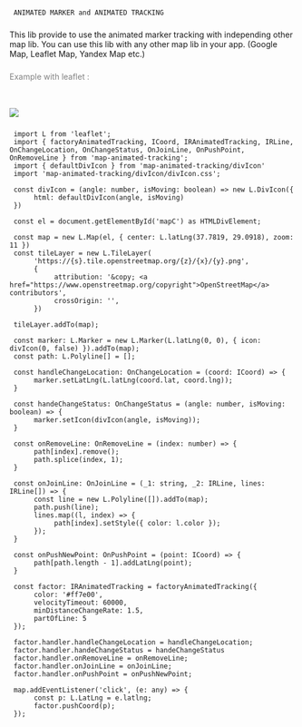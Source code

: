 
###
     ANIMATED MARKER and ANIMATED TRACKING
###



###
This lib provide to use the animated marker tracking with independing other map lib. You can use this lib with any other map lib in your app. (Google Map, Leaflet Map, Yandex Map etc.)
###



###
<span style="color: grey;"> 
Example with leaflet :
</span> 

###

###

<img style="margin-top: 1.5rem; max-height: 512px;" src="https://github.com/ademirtemur/jsts/blob/main/assets/demo.gif?raw=true">

###


###

     import L from 'leaflet';
     import { factoryAnimatedTracking, ICoord, IRAnimatedTracking, IRLine, OnChangeLocation, OnChangeStatus, OnJoinLine, OnPushPoint, OnRemoveLine } from 'map-animated-tracking';
     import { defaultDivIcon } from 'map-animated-tracking/divIcon'
     import 'map-animated-tracking/divIcon/divIcon.css';

     const divIcon = (angle: number, isMoving: boolean) => new L.DivIcon({
          html: defaultDivIcon(angle, isMoving)
     })

     const el = document.getElementById('mapC') as HTMLDivElement;

     const map = new L.Map(el, { center: L.latLng(37.7819, 29.0918), zoom: 11 })
     const tileLayer = new L.TileLayer(
          'https://{s}.tile.openstreetmap.org/{z}/{x}/{y}.png',
          {
               attribution: '&copy; <a href="https://www.openstreetmap.org/copyright">OpenStreetMap</a> contributors',
               crossOrigin: '',
          })

     tileLayer.addTo(map);

     const marker: L.Marker = new L.Marker(L.latLng(0, 0), { icon: divIcon(0, false) }).addTo(map);
     const path: L.Polyline[] = [];

     const handleChangeLocation: OnChangeLocation = (coord: ICoord) => {
          marker.setLatLng(L.latLng(coord.lat, coord.lng));
     }

     const handeChangeStatus: OnChangeStatus = (angle: number, isMoving: boolean) => {
          marker.setIcon(divIcon(angle, isMoving));
     }

     const onRemoveLine: OnRemoveLine = (index: number) => {
          path[index].remove();
          path.splice(index, 1);
     }

     const onJoinLine: OnJoinLine = (_1: string, _2: IRLine, lines: IRLine[]) => {
          const line = new L.Polyline([]).addTo(map);
          path.push(line);
          lines.map((l, index) => {
               path[index].setStyle({ color: l.color });
          });
     }

     const onPushNewPoint: OnPushPoint = (point: ICoord) => {
          path[path.length - 1].addLatLng(point);
     }

     const factor: IRAnimatedTracking = factoryAnimatedTracking({
          color: '#ff7e00',
          velocityTimeout: 60000,
          minDistanceChangeRate: 1.5,
          partOfLine: 5
     });

     factor.handler.handleChangeLocation = handleChangeLocation;
     factor.handler.handeChangeStatus = handeChangeStatus
     factor.handler.onRemoveLine = onRemoveLine;
     factor.handler.onJoinLine = onJoinLine;
     factor.handler.onPushPoint = onPushNewPoint;

     map.addEventListener('click', (e: any) => {
          const p: L.LatLng = e.latlng;
          factor.pushCoord(p);
     });

###

